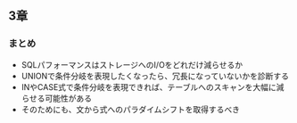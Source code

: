 ## 3章
### まとめ
- SQLパフォーマンスはストレージへのI/Oをどれだけ減らせるか
- UNIONで条件分岐を表現したくなったら、冗長になっていないかを診断する
- INやCASE式で条件分岐を表現できれば、テーブルへのスキャンを大幅に減らせる可能性がある
- そのためにも、文から式へのパラダイムシフトを取得するべき
